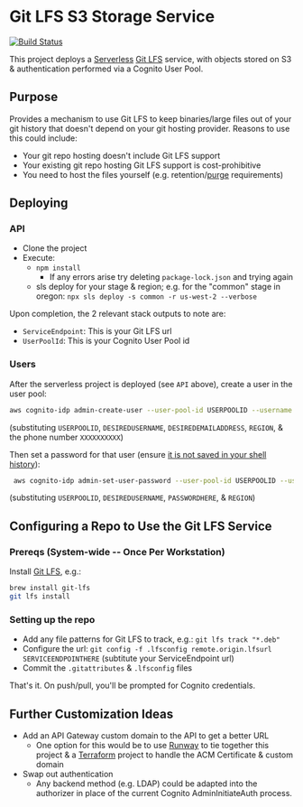 # Git LFS S3 Storage Service

[![Build Status](https://travis-ci.org/troyready/git-lfs-s3.svg?branch=master)](https://travis-ci.org/troyready/git-lfs-s3)

This project deploys a [Serverless](https://serverless.com/cli/) [Git LFS](https://git-lfs.github.com/) service, with objects stored on S3 & authentication performed via a Cognito User Pool.

## Purpose

Provides a mechanism to use Git LFS to keep binaries/large files out of your git history that doesn't depend on your git hosting provider. Reasons to use this could include:

* Your git repo hosting doesn't include Git LFS support
* Your existing git repo hosting Git LFS support is cost-prohibitive
* You need to host the files yourself (e.g. retention/[purge](https://help.github.com/en/github/managing-large-files/removing-files-from-git-large-file-storage#git-lfs-objects-in-your-repository) requirements)

## Deploying

### API

* Clone the project
* Execute:
  * `npm install`
    * If any errors arise try deleting `package-lock.json` and trying again
  * sls deploy for your stage & region; e.g. for the "common" stage in oregon: `npx sls deploy -s common -r us-west-2 --verbose`

Upon completion, the 2 relevant stack outputs to note are:

* `ServiceEndpoint`: This is your Git LFS url
* `UserPoolId`: This is your Cognito User Pool id

### Users

After the serverless project is deployed (see `API` above), create a user in the user pool:

```bash
aws cognito-idp admin-create-user --user-pool-id USERPOOLID --username DESIREDUSERNAME --user-attributes=Name=email,Value=DESIREDEMAILADDRESS,Name=phone_number,Value="+1XXXXXXXXXX" --message-action SUPPRESS --region REGION
```

(substituting `USERPOOLID`, `DESIREDUSERNAME`, `DESIREDEMAILADDRESS`, `REGION`, & the phone number `XXXXXXXXXX`)

Then set a password for that user (ensure [it is not saved in your shell history](https://stackoverflow.com/a/29188490/2547802)):

```bash
 aws cognito-idp admin-set-user-password --user-pool-id USERPOOLID --username DESIREDUSERNAME --password PASSWORDHERE --permanent --region REGION
```

(substituting `USERPOOLID`, `DESIREDUSERNAME`, `PASSWORDHERE`, & `REGION`)

## Configuring a Repo to Use the Git LFS Service

### Prereqs (System-wide -- Once Per Workstation)

Install [Git LFS](https://github.com/git-lfs/git-lfs/wiki/Installation), e.g.:

```bash
brew install git-lfs
git lfs install
```

### Setting up the repo

* Add any file patterns for Git LFS to track, e.g.: `git lfs track "*.deb"`
* Configure the url: `git config -f .lfsconfig remote.origin.lfsurl SERVICEENDPOINTHERE` (subtitute your ServiceEndpoint url)
* Commit the `.gitattributes` & `.lfsconfig` files

That's it. On push/pull, you'll be prompted for Cognito credentials.

## Further Customization Ideas

* Add an API Gateway custom domain to the API to get a better URL
  * One option for this would be to use [Runway](https://github.com/onicagroup/runway) to tie together this project & a [Terraform](https://www.terraform.io/) project to handle the ACM Certificate & custom domain
* Swap out authentication
  * Any backend method (e.g. LDAP) could be adapted into the authorizer in place of the current Cognito AdminInitiateAuth process.
